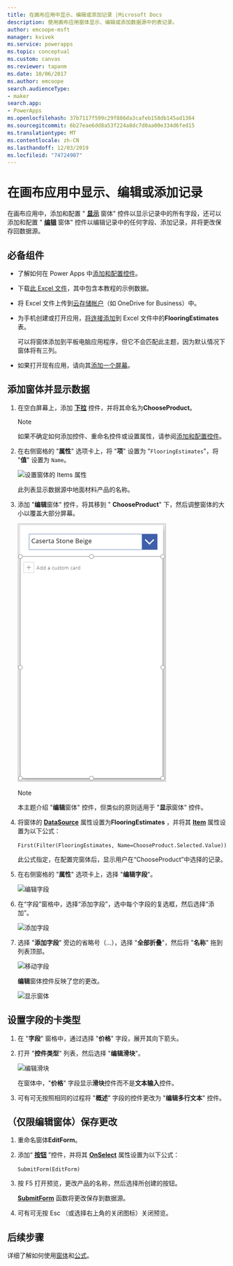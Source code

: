 ```yaml
---
title: 在画布应用中显示、编辑或添加记录 |Microsoft Docs
description: 使用画布应用窗体显示、编辑或添加数据源中的表记录。
author: emcoope-msft
manager: kvivek
ms.service: powerapps
ms.topic: conceptual
ms.custom: canvas
ms.reviewer: tapanm
ms.date: 10/06/2017
ms.author: emcoope
search.audienceType:
- maker
search.app:
- PowerApps
ms.openlocfilehash: 37b7117f599c29f886da3cafeb158db145ad1364
ms.sourcegitcommit: 6b27eae6dd8a53f224a8dc7d0aa00e334d6fed15
ms.translationtype: MT
ms.contentlocale: zh-CN
ms.lasthandoff: 12/03/2019
ms.locfileid: "74724907"
---
```

# <a name="show-edit-or-add-a-record-in-a-canvas-app"></a>在画布应用中显示、编辑或添加记录

在画布应用中，添加和配置 " **[显示](controls/control-form-detail.md)** 窗体" 控件以显示记录中的所有字段，还可以添加和配置 " **[编辑](controls/control-form-detail.md)** 窗体" 控件以编辑记录中的任何字段、添加记录，并将更改保存回数据源。

## <a name="prerequisites"></a>必备组件

- 了解如何在 Power Apps 中[添加和配置控件](add-configure-controls.md)。
- 下载[此 Excel 文件](https://az787822.vo.msecnd.net/documentation/get-started-from-data/FlooringEstimates.xlsx)，其中包含本教程的示例数据。
- 将 Excel 文件上传到[云存储帐户](connections/cloud-storage-blob-connections.md)（如 OneDrive for Business）中。
- 为手机创建或打开应用，[将连接添加](add-data-connection.md)到 Excel 文件中的**FlooringEstimates**表。

    可以将窗体添加到平板电脑应用程序，但它不会匹配此主题，因为默认情况下窗体将有三列。

- 如果打开现有应用，请向其[添加一个屏幕](add-screen-context-variables.md)。

## <a name="add-a-form-and-show-data"></a>添加窗体并显示数据
1. 在空白屏幕上，添加 **[下拉](controls/control-drop-down.md)** 控件，并将其命名为**ChooseProduct**。

    > [!NOTE]
   > 如果不确定如何添加控件、重命名控件或设置属性，请参阅[添加和配置控件](add-configure-controls.md)。

1. 在右侧窗格的 "**属性**" 选项卡上，将 "**项**" 设置为 "`FlooringEstimates`"，将 "**值**" 设置为 `Name`。

    ![设置窗体的 Items 属性](./media/add-form/items-property.png)

    此列表显示数据源中地面材料产品的名称。

1. 添加 "**编辑**窗体" 控件，将其移到 " **ChooseProduct**" 下，然后调整窗体的大小以覆盖大部分屏幕。

    ![添加表单](./media/add-form/add-a-form.png)

    > [!NOTE]
   > 本主题介绍 "**编辑**窗体" 控件，但类似的原则适用于 "**显示**窗体" 控件。

1. 将窗体的 **[DataSource](controls/control-form-detail.md)** 属性设置为**FlooringEstimates** ，并将其 **[Item](controls/control-form-detail.md)** 属性设置为以下公式：

    `First(Filter(FlooringEstimates, Name=ChooseProduct.Selected.Value))`

   此公式指定，在配置完窗体后，显示用户在“ChooseProduct”中选择的记录。

1. 在右侧窗格的 "**属性**" 选项卡上，选择 "**编辑字段**"。

    ![编辑字段](./media/add-form/edit-fields.png)

1. 在“字段”窗格中，选择“添加字段”，选中每个字段的复选框，然后选择“添加”。

    ![添加字段](./media/add-form/add-fields.png)

1. 选择 "**添加字段**" 旁边的省略号（...），选择 "**全部折叠**"，然后将 "**名称**" 拖到列表顶部。

    ![移动字段](./media/add-form/move-field.png)

    **编辑**窗体控件反映了您的更改。

    ![显示窗体](./media/add-form/show-form1.png)

## <a name="set-the-card-type-for-a-field"></a>设置字段的卡类型
1. 在 "**字段**" 窗格中，通过选择 "**价格**" 字段，展开其向下箭头。

1. 打开 "**控件类型**" 列表，然后选择 "**编辑滑块**"。

    ![编辑滑块](./media/add-form/edit-slider.png)

    在窗体中，"**价格**" 字段显示**滑块**控件而不是**文本输入**控件。

1. 可有可无按照相同的过程将 "**概述**" 字段的控件更改为 "**编辑多行文本**" 控件。

## <a name="edit-form-only-save-changes"></a>（仅限编辑窗体）保存更改

1. 重命名窗体**EditForm**。

1. 添加“ **[按钮](controls/control-button.md)** ”控件，并将其 **[OnSelect](controls/properties-core.md)** 属性设置为以下公式：

   `SubmitForm(EditForm)`

1. 按 F5 打开预览，更改产品的名称，然后选择所创建的按钮。

    **[SubmitForm](functions/function-form.md)** 函数将更改保存到数据源。

1. 可有可无按 Esc （或选择右上角的关闭图标）关闭预览。

## <a name="next-steps"></a>后续步骤
详细了解如何使用[窗体](working-with-forms.md)和[公式](working-with-formulas.md)。
